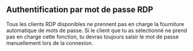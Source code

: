 ## Authentification par mot de passe RDP

Tous les clients RDP disponibles ne prennent pas en charge la fourniture automatique de mots de passe. Si le client que tu as sélectionné ne prend pas en charge cette fonction, tu devras toujours saisir le mot de passe manuellement lors de la connexion.